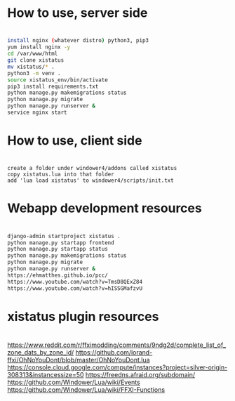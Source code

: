 # How to use, server side
#
```bash
install nginx (whatever distro) python3, pip3
yum install nginx -y
cd /var/www/html
git clone xistatus
mv xistatus/* .
python3 -m venv .
source xistatus_env/bin/activate
pip3 install requirements.txt
python manage.py makemigrations status
python manage.py migrate
python manage.py runserver &
service nginx start
```

# How to use, client side
#
```
create a folder under windower4/addons called xistatus
copy xistatus.lua into that folder
add 'lua load xistatus' to windower4/scripts/init.txt
```

# Webapp development resources
#
```bash
django-admin startproject xistatus .
python manage.py startapp frontend
python manage.py startapp status
python manage.py makemigrations status
python manage.py migrate
python manage.py runserver &
https://ehmatthes.github.io/pcc/
https://www.youtube.com/watch?v=TmsD8QExZ84
https://www.youtube.com/watch?v=hISSGMafzvU
```

# xistatus plugin resources
#
https://www.reddit.com/r/ffximodding/comments/9ndg2d/complete_list_of_zone_dats_by_zone_id/
https://github.com/lorand-ffxi/OhNoYouDont/blob/master/OhNoYouDont.lua
https://console.cloud.google.com/compute/instances?project=silver-origin-308313&instancessize=50
https://freedns.afraid.org/subdomain/
https://github.com/Windower/Lua/wiki/Events
https://github.com/Windower/Lua/wiki/FFXI-Functions

